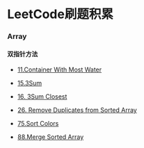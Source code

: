 # LeetCode刷题积累

### Array

#### 双指针方法

+ [11.Container With Most Water]()

+ [15.3Sum]()

+ [16. 3Sum Closest]()

+ [26. Remove Duplicates from Sorted Array](https://github.com/ZYBO-o/LeetCode/blob/main/Array/26_Remove_Duplicates.h)

+ [75.Sort Colors]()

+ [88.Merge Sorted Array]()

